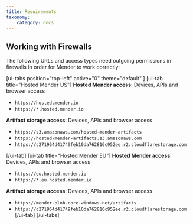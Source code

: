 ```yaml
---
title: Requirements
taxonomy:
    category: docs
---
```


## Working with Firewalls
The following URLs and access types need outgoing permissions in firewalls in order for Mender to work correctly:

[ui-tabs position="top-left" active="0" theme="default" ]
[ui-tab title="Hosted Mender US"]
**Hosted Mender access**: Devices, APIs and browser access
* `https://hosted.mender.io`
* `https://*.hosted.mender.io`

**Artifact storage access**: Devices, APIs and browser access
* `https://s3.amazonaws.com/hosted-mender-artifacts`
* `https://hosted-mender-artifacts.s3.amazonaws.com`
* `https://c271964d41749feb10da762816c952ee.r2.cloudflarestorage.com`

[/ui-tab]
[ui-tab title="Hosted Mender EU"]
**Hosted Mender access**: Devices, APIs and browser access
* `https://eu.hosted.mender.io`
* `https://*.eu.hosted.mender.io`

**Artifact storage access**: Devices, APIs and browser access
* `https://mender.blob.core.windows.net/artifacts`
* `https://c271964d41749feb10da762816c952ee.r2.cloudflarestorage.com`
[/ui-tab]
[/ui-tabs]
